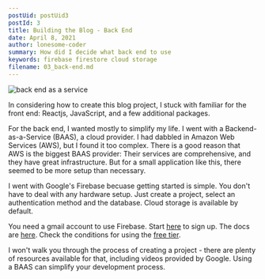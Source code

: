 ```yaml
---
postUid: postUid3
postId: 3
title: Building the Blog - Back End
date: April 8, 2021
author: lonesome-coder
summary: How did I decide what back end to use
keywords: firebase firestore cloud storage
filename: 03_back-end.md
---
```


![back end as a service](https://drive.google.com/uc?export=view&id=1RlljaT4Xno1L5DpwF55NRWY71ORCMo_m)

In considering how to create this blog project, I stuck with familiar for the front end: Reactjs, JavaScript, and a few additional packages.

For the back end, I wanted mostly to simplify my life. I went with a Backend-as-a-Service (BAAS), a cloud provider. I had dabbled in Amazon Web Services (AWS), but I found it too complex. There is a good reason that AWS is the biggest BAAS provider: Their services are comprehensive, and they have great infrastructure. But for a small application like this, there seemed to be more setup than necessary.

I went with Google's Firebase becuase getting started is simple. You don't have to deal with any hardware setup. Just create a project, select an authentication method and the database. Cloud storage is available by default.

You need a gmail account to use Firebase. Start [here](https://firebase.google.com/) to sign up. The docs are [here](https://firebase.google.com/docs). Check the conditions for using the [free tier](https://firebase.google.com/pricing/).

I won't walk you through the process of creating a project - there are plenty of resources available for that, including videos provided by Google. Using a BAAS can simplify your development process.
